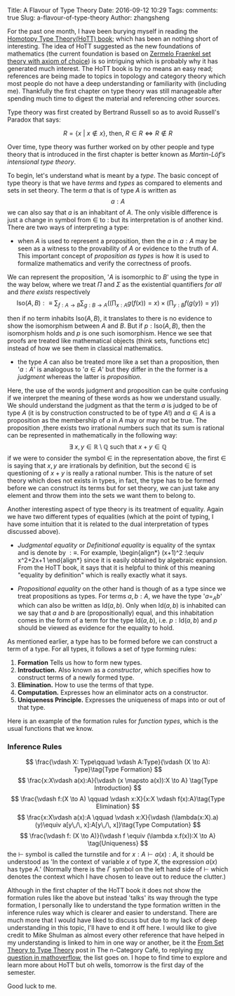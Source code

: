Title: A Flavour of Type Theory
Date: 2016-09-12 10:29
Tags:
comments: true
Slug: a-flavour-of-type-theory
Author: zhangsheng

For the past one month, I have been burying myself in reading the [Homotopy Type Theory(HoTT) book](https://github.com/HoTT/book/wiki); which has been an nothing
short of interesting. The idea of HoTT suggested as the new foundations of
mathematics (the current foundation is based on
[Zermelo Fraenkel set theory with axiom of choice](https://en.wikipedia.org/wiki/Zermelo%E2%80%93Fraenkel_set_theory)) is
so intriguing which is probably why it has generated much interest. The HoTT
book is by no means an easy read; references are being made to topics in
topology and category theory which most people do not have a deep
understanding or familiarity with (including me). Thankfully the first chapter
on type theory was still manageable after spending much time to digest the
material and referencing other sources.

Type theory was first created by Bertrand Russell so as to avoid Russell's
Paradox that says:

$$R = \{x ~|~ x \notin x\}  \text{, then, } R \in R \Leftrightarrow R \notin R
$$

Over time, type theory was further worked on by other people and type theory
that is introduced in the first chapter is better known as
*Martin-Löf’s intensional type theory*.

To begin, let's understand what is meant by a *type*. The basic concept of type
theory is that we have *terms* and *types* as compared to elements and sets in
set theory. The term $a$ that is of type $A$ is written as
$$a :A$$
we can also say that $a$ is an inhabitant of $A$. The only visible difference
is just a change in symbol from $\in$ to $:$ but its interpretation is of
another kind. There are two ways of interpreting a type:

- when $A$ is used to represent a proposition, then the $a$ in $a:A$ may be
seen as a witness to the provability of $A$ or evidence to the truth of $A$.
This important concept of *proposition as types* is how it is used to formalize mathematics and verify the correctness of proofs.

We can represent the proposition, '$A$ is isomorphic to $B$' using the type in
the way below, where we treat $\Pi$ and $\Sigma$  as the existential quantifiers
*for all* and *there exists* respectively
$$\text{Iso($A,B$)}:\equiv \sum_{f:A\to B}\sum_{g:B\to A}\left(\left(\prod_{x:A}g(f(x))=x\right)\times \left(\prod_{y:B}f(g(y))=y\right)\right)
$$

then if no term inhabits Iso($A,B$), it translates to there is no
evidence to show the isomorphism between $A$ and $B$. But if
$p:\text{Iso}(A,B)$, then the isomorphism holds and $p$ is one such isomorphism.
Hence we see that proofs are treated like mathematical objects (think sets,
functions etc) instead of how we see them in classical mathematics.

-  the type $A$ can also be treated more like a set than a proposition, then
'$a : A$' is analogous to '$a \in A$' but they differ in the the former is
a *judgment* whereas the latter is *proposition*.

Here, the use of the words judgment and proposition can be quite confusing if
we interpret the meaning of these words as how we understand usually. We
should understand the judgment as that the term $a$ is judged to be of type
$A$ (it is by construction constructed to be of type $A$!) and $a \in A$
is a proposition as the membership of $a$ in $A$ may or may not be true. The
proposition ,there exists two irrational numbers such that its sum is rational
can be represented in mathematically in the following way:
$$ \exists~ x, y \in \mathbb{R}\setminus\mathbb{Q} \text{  such that  } x + y \in \mathbb{Q}
$$
if we were to consider the symbol $\in$ in the representation above, the first
$\in$ is saying that $x, y$ are irrationals by definition, but the second $\in$
is questioning of $x+y$ is really a rational number. This is the nature of set
theory which does not exists in types, in fact, the type has to be formed
before we can construct its terms but for set theory, we can just take any
element and throw them into the sets we want them to belong to.

Another interesting aspect of type theory is its treatment of equality. Again
we have two different types of equalities (which at the point of typing,
I have some intuition that it is related to the dual interpretation of types
discussed above).

- *Judgmental equality* or *Definitional equality* is equality of the syntax 	
and is denote by $:\equiv$. For example,
\begin{align*}
(x+1)^2  :\equiv x^2+2x+1
\end{align*}
since it is easily obtained by algebraic expansion. From the HoTT book, it says
that it is helpful to think of this meaning "equality by definition" which is
really exactly what it says.

- *Propositional equality* on the other hand is though of as a type since we
treat propositions as types. For terms $a, b : A$, we have the type '$a =_Ab$'
 which can also be written as $\text{Id}(a,b)$. Only when $\text{Id}(a,b)$
 is inhabited can we say that $a$ and $b$ are (propositionally) equal, and this inhabitation comes in the form of a term for the type $\text{Id}(a,b)$,
 i.e. $p:\text{Id}(a,b)$ and $p$ should be viewed as evidence for
 the equality to hold.

 As mentioned earlier, a type has to be formed before we can construct
 a term of a type. For all types, it follows a set of type forming rules:

1. **Formation** Tells us how to form new types.
2. **Introduction.** Also known as a *constructor*, which specifies how to construct terms of a newly formed type.
3. **Elimination.** How to use the terms of that type.
4. **Computation.** Expresses how an eliminator acts on a constructor.
5. **Uniqueness Principle.** Expresses the uniqueness of maps into or out of that type.

Here is an example of the formation rules for *function types*, which is
the usual functions that we know.
### Inference Rules
$$
\frac{\vdash X: Type\qquad \vdash A:Type}{\vdash (X \to A): Type}\tag{Type Formation}
$$
$$
\frac{x:X\vdash a(x):A}{\vdash (x \mapsto a(x)):X \to A} \tag{Type Introduction}
$$
$$
\frac{\vdash f:(X \to A) \qquad \vdash x:X}{x:X \vdash f(x):A}\tag{Type Elimination}
$$
$$
\frac{x:X\vdash a(x):A \qquad \vdash x:X}{\vdash (\lambda(x:X).a)(y)\equiv a[y\,/\, x]:A[y\,/\, x]}\tag{Type Computation}
$$
$$
\frac{\vdash f: (X \to A)}{\vdash f \equiv (\lambda x.f(x)):X \to A} \tag{Uniqueness}
$$
the $\vdash$ symbol is called the turnstile and for $x:A\vdash a(x):A$, it should be understood as 'In the context of variable $x$ of type $X$, the expression $a(x)$ has type $A$.' (Normally there is the $\Gamma$ symbol on the left hand side of
$\vdash$ which denotes the context which I have chosen to leave out to
reduce the clutter.)

Although in the first chapter of the HoTT book it does not show the formation
rules like the above but instead 'talks' its way through the type formation,
I personally like to understand the type formation written in the inference
rules way which is clearer and easier to understand. There are much more that
I would have liked to discuss but due to my lack of deep understanding in this
topic, I'll have to end it off here. I would like to give credit to Mike
Shulman as almost every other reference that have helped in my understanding
is linked to him in one way or another, be it the [From Set Theory to Type Theory](https://golem.ph.utexas.edu/category/2013/01/from_set_theory_to_type_theory.html) post in The n-Category Café, to replying [my question in mathoverflow](http://mathoverflow.net/questions/247685/uniqueness-principle-for-function-types), the list goes on. I hope to find time to explore and learn more about
HoTT but oh wells, tomorrow is the first day of the semester.

Good luck to me.
